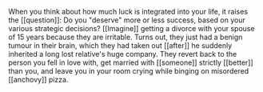 When you think about how much luck is integrated into your life, it raises the [[question]]: Do you "deserve" more or less success, based on your various strategic decisions? [[Imagine]] getting a divorce with your spouse of 15 years because they are irritable. Turns out, they just had a benign tumour in their brain, which they had taken out [[after]] he suddenly inherited a long lost relative's huge company. They revert back to the person you fell in love with, get married with [[someone]] strictly [[better]] than you, and leave you in your room crying while binging on misordered [[anchovy]] pizza.